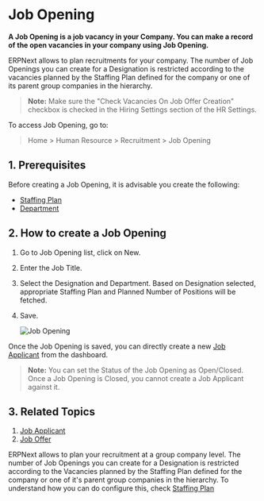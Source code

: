 <!-- add-breadcrumbs -->
# Job Opening

**A Job Opening is a job vacancy in your Company. You can make a record of the open vacancies in your company using Job Opening.**

ERPNext allows to plan recruitments for your company. The number of Job Openings you can create for a Designation is restricted according to the vacancies planned by the Staffing Plan defined for the company or one of its parent group companies in the hierarchy.

> **Note:** Make sure the "Check Vacancies On Job Offer Creation" checkbox is checked in the Hiring Settings section of the HR Settings.

To access Job Opening, go to:

> Home > Human Resource > Recruitment > Job Opening


## 1. Prerequisites

Before creating a Job Opening, it is advisable you create the following:

* [Staffing Plan](/docs/v13/user/manual/en/human-resources/staffing-plan)
* [Department](/docs/v13/user/manual/en/human-resources/department)

## 2. How to create a Job Opening

1. Go to Job Opening list, click on New.
1. Enter the Job Title.
1. Select the Designation and Department. Based on Designation selected, appropriate Staffing Plan and Planned Number of Positions will be fetched.
1. Save.


    <img class="screenshot" alt="Job Opening" src="{{docs_base_url}}/assets/img/human-resources/job-opening.png">

Once the Job Opening is saved, you can directly create a new [Job Applicant](/docs/v13/user/manual/en/human-resources/job-opening) from the dashboard.

> **Note:** You can set the Status of the Job Opening as Open/Closed. Once a Job Opening is Closed, you cannot create a Job Applicant against it.


## 3. Related Topics

1. [Job Applicant](/docs/v13/user/manual/en/human-resources/job-applicant)
1. [Job Offer](/docs/v13/user/manual/en/human-resources/job-offer)


ERPNext allows to plan your recruitment at a group company level. The number of Job Openings you can create for a Designation is restricted according to the Vacancies planned by the Staffing Plan defined for the company or one of it's parent group companies in the hierarchy. To understand how you can do configure this, check [Staffing Plan](/docs/v13/user/manual/en/human-resources/staffing-plan)

